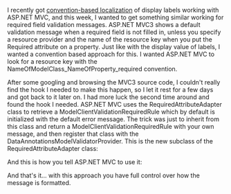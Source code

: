 I recently got <a href="/blog/2011/03/convention-based-localization-with-asp-net-mvc/">convention-based localization</a> of display labels working with ASP.NET MVC, and this week, I wanted to get something similar working for required field validation messages.  ASP.NET MVC3 shows a default validation message when a required field is not filled in, unless you specify a resource provider and the name of the resource key when you put the Required attribute on a property.  Just like with the display value of labels, I wanted a convention based approach for this.  I wanted ASP.NET MVC to look for a resource key with the NameOfModelClass_NameOfProperty_required convention.

After some googling and browsing the MVC3 source code, I couldn't really find the hook I needed to make this happen, so I let it rest for a few days and got back to it later on.  I had more luck the second time around and found the hook I needed.  ASP.NET MVC uses the RequiredAttributeAdapter class to retrieve a ModelClientValidationRequiredRule which by default is initialized with the default error message.  The trick was just to inherit from this class and return a ModelClientValidationRequiredRule with your own message, and then register that class with the DataAnnotationsModelValidatorProvider.  This is the new subclass of the RequiredAttributeAdapter class:

<script src="https://gist.github.com/3728776.js?file=s1.cs"></script>

And this is how you tell ASP.NET MVC to use it:

<script src="https://gist.github.com/3728776.js?file=s2.cs"></script>

And that's it... with this approach you have full control over how the message is formatted.